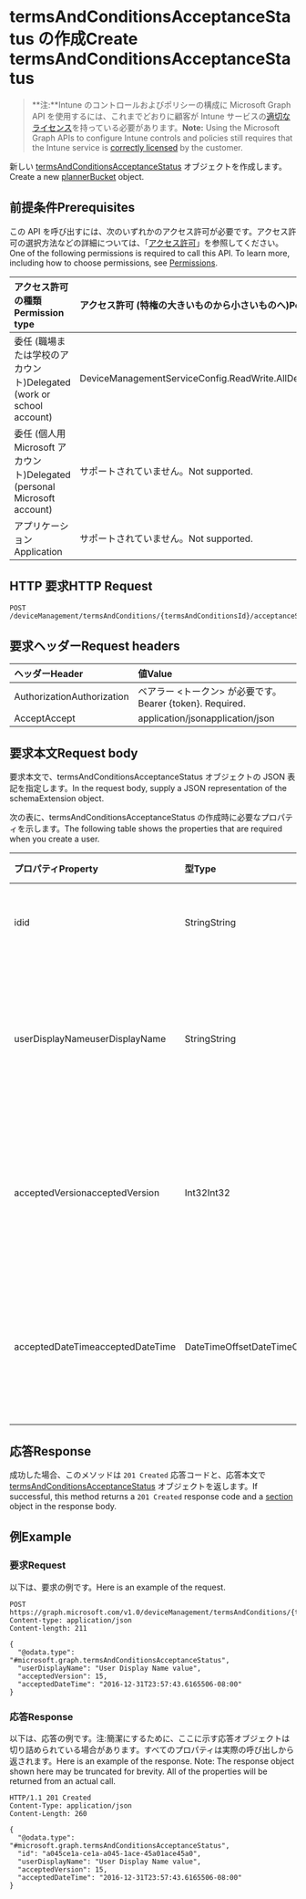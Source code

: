 # <a name="create-termsandconditionsacceptancestatus"></a><span data-ttu-id="4fa1c-101">termsAndConditionsAcceptanceStatus の作成</span><span class="sxs-lookup"><span data-stu-id="4fa1c-101">Create termsAndConditionsAcceptanceStatus</span></span>

> <span data-ttu-id="4fa1c-102">**注:**Intune のコントロールおよびポリシーの構成に Microsoft Graph API を使用するには、これまでどおりに顧客が Intune サービスの[適切なライセンス](https://go.microsoft.com/fwlink/?linkid=839381)を持っている必要があります。</span><span class="sxs-lookup"><span data-stu-id="4fa1c-102">**Note:** Using the Microsoft Graph APIs to configure Intune controls and policies still requires that the Intune service is [correctly licensed](https://go.microsoft.com/fwlink/?linkid=839381) by the customer.</span></span>

<span data-ttu-id="4fa1c-103">新しい [termsAndConditionsAcceptanceStatus](../resources/intune_companyterms_termsandconditionsacceptancestatus.md) オブジェクトを作成します。</span><span class="sxs-lookup"><span data-stu-id="4fa1c-103">Create a new [plannerBucket](../resources/intune_companyterms_termsandconditionsacceptancestatus.md) object.</span></span>
## <a name="prerequisites"></a><span data-ttu-id="4fa1c-104">前提条件</span><span class="sxs-lookup"><span data-stu-id="4fa1c-104">Prerequisites</span></span>
<span data-ttu-id="4fa1c-p101">この API を呼び出すには、次のいずれかのアクセス許可が必要です。アクセス許可の選択方法などの詳細については、「[アクセス許可](../../../concepts/permissions_reference.md)」を参照してください。</span><span class="sxs-lookup"><span data-stu-id="4fa1c-p101">One of the following permissions is required to call this API. To learn more, including how to choose permissions, see [Permissions](../../../concepts/permissions_reference.md).</span></span>

|<span data-ttu-id="4fa1c-107">アクセス許可の種類</span><span class="sxs-lookup"><span data-stu-id="4fa1c-107">Permission type</span></span>|<span data-ttu-id="4fa1c-108">アクセス許可 (特権の大きいものから小さいものへ)</span><span class="sxs-lookup"><span data-stu-id="4fa1c-108">Permissions (from least to most privileged)</span></span>|
|:---|:---|
|<span data-ttu-id="4fa1c-109">委任 (職場または学校のアカウント)</span><span class="sxs-lookup"><span data-stu-id="4fa1c-109">Delegated (work or school account)</span></span>|<span data-ttu-id="4fa1c-110">DeviceManagementServiceConfig.ReadWrite.All</span><span class="sxs-lookup"><span data-stu-id="4fa1c-110">DeviceManagementServiceConfig.ReadWrite.All</span></span>|
|<span data-ttu-id="4fa1c-111">委任 (個人用 Microsoft アカウント)</span><span class="sxs-lookup"><span data-stu-id="4fa1c-111">Delegated (personal Microsoft account)</span></span>|<span data-ttu-id="4fa1c-112">サポートされていません。</span><span class="sxs-lookup"><span data-stu-id="4fa1c-112">Not supported.</span></span>|
|<span data-ttu-id="4fa1c-113">アプリケーション</span><span class="sxs-lookup"><span data-stu-id="4fa1c-113">Application</span></span>|<span data-ttu-id="4fa1c-114">サポートされていません。</span><span class="sxs-lookup"><span data-stu-id="4fa1c-114">Not supported.</span></span>|

## <a name="http-request"></a><span data-ttu-id="4fa1c-115">HTTP 要求</span><span class="sxs-lookup"><span data-stu-id="4fa1c-115">HTTP Request</span></span>
<!-- {
  "blockType": "ignored"
}
-->
``` http
POST /deviceManagement/termsAndConditions/{termsAndConditionsId}/acceptanceStatuses
```

## <a name="request-headers"></a><span data-ttu-id="4fa1c-116">要求ヘッダー</span><span class="sxs-lookup"><span data-stu-id="4fa1c-116">Request headers</span></span>
|<span data-ttu-id="4fa1c-117">ヘッダー</span><span class="sxs-lookup"><span data-stu-id="4fa1c-117">Header</span></span>|<span data-ttu-id="4fa1c-118">値</span><span class="sxs-lookup"><span data-stu-id="4fa1c-118">Value</span></span>|
|:---|:---|
|<span data-ttu-id="4fa1c-119">Authorization</span><span class="sxs-lookup"><span data-stu-id="4fa1c-119">Authorization</span></span>|<span data-ttu-id="4fa1c-120">ベアラー &lt;トークン&gt; が必要です。</span><span class="sxs-lookup"><span data-stu-id="4fa1c-120">Bearer {token}. Required.</span></span>|
|<span data-ttu-id="4fa1c-121">Accept</span><span class="sxs-lookup"><span data-stu-id="4fa1c-121">Accept</span></span>|<span data-ttu-id="4fa1c-122">application/json</span><span class="sxs-lookup"><span data-stu-id="4fa1c-122">application/json</span></span>|

## <a name="request-body"></a><span data-ttu-id="4fa1c-123">要求本文</span><span class="sxs-lookup"><span data-stu-id="4fa1c-123">Request body</span></span>
<span data-ttu-id="4fa1c-124">要求本文で、termsAndConditionsAcceptanceStatus オブジェクトの JSON 表記を指定します。</span><span class="sxs-lookup"><span data-stu-id="4fa1c-124">In the request body, supply a JSON representation of the schemaExtension object.</span></span>

<span data-ttu-id="4fa1c-125">次の表に、termsAndConditionsAcceptanceStatus の作成時に必要なプロパティを示します。</span><span class="sxs-lookup"><span data-stu-id="4fa1c-125">The following table shows the properties that are required when you create a user.</span></span>

|<span data-ttu-id="4fa1c-126">プロパティ</span><span class="sxs-lookup"><span data-stu-id="4fa1c-126">Property</span></span>|<span data-ttu-id="4fa1c-127">型</span><span class="sxs-lookup"><span data-stu-id="4fa1c-127">Type</span></span>|<span data-ttu-id="4fa1c-128">説明</span><span class="sxs-lookup"><span data-stu-id="4fa1c-128">Description</span></span>|
|:---|:---|:---|
|<span data-ttu-id="4fa1c-129">id</span><span class="sxs-lookup"><span data-stu-id="4fa1c-129">id</span></span>|<span data-ttu-id="4fa1c-130">String</span><span class="sxs-lookup"><span data-stu-id="4fa1c-130">String</span></span>|<span data-ttu-id="4fa1c-131">エンティティの一意識別子。</span><span class="sxs-lookup"><span data-stu-id="4fa1c-131">Unique identifier of the folder.</span></span>|
|<span data-ttu-id="4fa1c-132">userDisplayName</span><span class="sxs-lookup"><span data-stu-id="4fa1c-132">userDisplayName</span></span>|<span data-ttu-id="4fa1c-133">String</span><span class="sxs-lookup"><span data-stu-id="4fa1c-133">String</span></span>|<span data-ttu-id="4fa1c-134">エンティティによって承諾が示されているユーザーの表示名。</span><span class="sxs-lookup"><span data-stu-id="4fa1c-134">Display name of the user whose acceptance the entity represents.</span></span>|
|<span data-ttu-id="4fa1c-135">acceptedVersion</span><span class="sxs-lookup"><span data-stu-id="4fa1c-135">acceptedVersion</span></span>|<span data-ttu-id="4fa1c-136">Int32</span><span class="sxs-lookup"><span data-stu-id="4fa1c-136">Int32</span></span>|<span data-ttu-id="4fa1c-137">ユーザーによって承諾された使用条件の最新バージョン番号。</span><span class="sxs-lookup"><span data-stu-id="4fa1c-137">Most recent version number of the T&C accepted by the user.</span></span>|
|<span data-ttu-id="4fa1c-138">acceptedDateTime</span><span class="sxs-lookup"><span data-stu-id="4fa1c-138">acceptedDateTime</span></span>|<span data-ttu-id="4fa1c-139">DateTimeOffset</span><span class="sxs-lookup"><span data-stu-id="4fa1c-139">DateTimeOffset</span></span>|<span data-ttu-id="4fa1c-140">最後にユーザーによって使用条件が承諾された DateTime。</span><span class="sxs-lookup"><span data-stu-id="4fa1c-140">DateTime when the terms were last accepted by the user.</span></span>|



## <a name="response"></a><span data-ttu-id="4fa1c-141">応答</span><span class="sxs-lookup"><span data-stu-id="4fa1c-141">Response</span></span>
<span data-ttu-id="4fa1c-142">成功した場合、このメソッドは `201 Created` 応答コードと、応答本文で [termsAndConditionsAcceptanceStatus](../resources/intune_companyterms_termsandconditionsacceptancestatus.md) オブジェクトを返します。</span><span class="sxs-lookup"><span data-stu-id="4fa1c-142">If successful, this method returns a `201 Created` response code and a [section](../resources/intune_companyterms_termsandconditionsacceptancestatus.md) object in the response body.</span></span>

## <a name="example"></a><span data-ttu-id="4fa1c-143">例</span><span class="sxs-lookup"><span data-stu-id="4fa1c-143">Example</span></span>
### <a name="request"></a><span data-ttu-id="4fa1c-144">要求</span><span class="sxs-lookup"><span data-stu-id="4fa1c-144">Request</span></span>
<span data-ttu-id="4fa1c-145">以下は、要求の例です。</span><span class="sxs-lookup"><span data-stu-id="4fa1c-145">Here is an example of the request.</span></span>
``` http
POST https://graph.microsoft.com/v1.0/deviceManagement/termsAndConditions/{termsAndConditionsId}/acceptanceStatuses
Content-type: application/json
Content-length: 211

{
  "@odata.type": "#microsoft.graph.termsAndConditionsAcceptanceStatus",
  "userDisplayName": "User Display Name value",
  "acceptedVersion": 15,
  "acceptedDateTime": "2016-12-31T23:57:43.6165506-08:00"
}
```

### <a name="response"></a><span data-ttu-id="4fa1c-146">応答</span><span class="sxs-lookup"><span data-stu-id="4fa1c-146">Response</span></span>
<span data-ttu-id="4fa1c-p102">以下は、応答の例です。注:簡潔にするために、ここに示す応答オブジェクトは切り詰められている場合があります。すべてのプロパティは実際の呼び出しから返されます。</span><span class="sxs-lookup"><span data-stu-id="4fa1c-p102">Here is an example of the response. Note: The response object shown here may be truncated for brevity. All of the properties will be returned from an actual call.</span></span>
``` http
HTTP/1.1 201 Created
Content-Type: application/json
Content-Length: 260

{
  "@odata.type": "#microsoft.graph.termsAndConditionsAcceptanceStatus",
  "id": "a045ce1a-ce1a-a045-1ace-45a01ace45a0",
  "userDisplayName": "User Display Name value",
  "acceptedVersion": 15,
  "acceptedDateTime": "2016-12-31T23:57:43.6165506-08:00"
}
```



